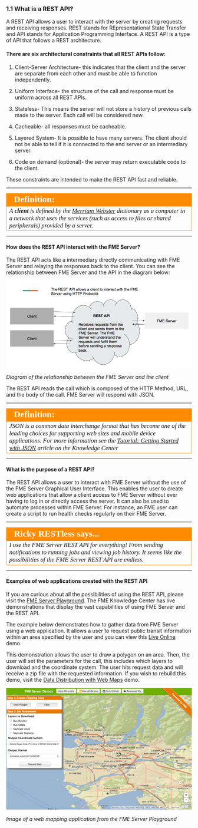 ### 1.1 What is a REST API?

A REST API allows a user to interact with the server by creating
requests and receiving responses. REST stands for REpresentational State
Transfer and API stands for Application Programming Interface. A REST
API is a type of API that follows a REST architecture.

#### There are six architectural constraints that all REST APIs follow:

1.  Client-Server Architecture- this indicates that the client and the server are separate from each other and must be able to function independently.

2.  Uniform Interface- the structure of the call and response must be
uniform across all REST APIs.

3.  Stateless- This means the server will not store a history of previous calls made to the server. Each call will be considered new.

4.  Cacheable- all responses must be cacheable.

5.  Layered System- It is possible to have many servers. The client should not be able to tell if it is connected to the end server or an intermediary server.

6.  Code on demand (optional)- the server may return executable code to the client.

These constraints are intended to make the REST API fast and reliable.

---

<!--Tip Section-->

<table style="border-spacing: 0px">
<tr>
<td style="vertical-align:middle;background-color:darkorange;border: 2px solid darkorange">
<i class="fa fa-info-circle fa-lg fa-pull-left fa-fw" style="color:white;padding-right: 12px;vertical-align:text-top"></i>
<span style="color:white;font-size:x-large;font-weight: bold;font-family:serif">Definition: </span>
</td>
</tr>

<tr>
<td style="border: 1px solid darkorange">
<span style="font-family:serif; font-style:italic; font-size:larger">
A <b>client</b> is defined by the <a href="https://www.merriam-webster.com/dictionary/client">Merriam Webster</a> dictionary as a computer in a network that uses the services (such as access to files or shared peripherals) provided by a server.
</span>
</td>
</tr>
</table>

---

#### How does the REST API interact with the FME Server?

The REST API acts like a intermediary directly communicating with FME
Server and relaying the responses back to the client. You can see the
relationship between FME Server and the API in the diagram below:

![](./Images/image1.1.1.REST.png)

*Diagram of the relationship between the FME Server and the
client*

The REST API reads the call which is composed of the HTTP Method, URL, and
the body of the call. FME Server will respond with JSON.

---

<!--Definition Section-->

<table style="border-spacing: 0px">
<tr>
<td style="vertical-align:middle;background-color:darkorange;border: 2px solid darkorange">
<i class="fa fa-info-circle fa-lg fa-pull-left fa-fw" style="color:white;padding-right: 12px;vertical-align:text-top"></i>
<span style="color:white;font-size:x-large;font-weight: bold;font-family:serif">Definition:</span>
</td>
</tr>

<tr>
<td style="border: 1px solid darkorange">
<span style="font-family:serif; font-style:italic; font-size:larger">
JSON is a common data interchange format that has become one of the leading choices for supporting web sites and mobile device applications. For more information see the <a href=”https://knowledge.safe.com/articles/39188/tutorial-getting-started-with-json.html>Tutorial: Getting Started with JSON</a> article on the Knowledge Center

</span>
</td>
</tr>
</table>

---


#### What is the purpose of a REST API?

The REST API allows a user to interact with FME Server without the
use of the FME Server Graphical User Interface. This enables the user to
create web applications that allow a client access to FME Server
without ever having to log in or directly access the server. It can also
be used to automate processes within FME Server. For instance, an FME
user can create a script to run health checks regularly on their FME Server.

---

<table style="border-spacing: 0px">
<tr>
<td style="vertical-align:middle;background-color:darkorange;border: 2px solid darkorange">
<i class="fa fa-quote-left fa-lg fa-pull-left fa-fw" style="color:white;padding-right: 12px;vertical-align:text-top"></i>
<span style="color:white;font-size:x-large;font-weight: bold;font-family:serif">Ricky RESTless says...</span>
</td>
</tr>

<tr>
<td style="border: 1px solid darkorange">
<span style="font-family:serif; font-style:italic; font-size:larger">
I use the FME Server REST API for everything! From sending notifications to running jobs and viewing job history. It seems like the possibilities of the FME Server REST API are endless.
</span>
</td>
</tr>
</table>

---

#### Examples of web applications created with the REST API

If you are curious about all the possibilities of using the REST API,
please visit the
[FME Server Playground](https://knowledge.safe.com/page/demos).
The FME Knowledge Center has live demonstrations that display the vast
capabilities of using FME Server and the REST API.

The example below demonstrates how to gather data from FME Server
using a web application. It allows a user to request
public transit information within an area specified by the user and you
can view this
[Live Online](http://demos.fmeserver.com/datadistribution-webmap/index.html?map=arcgis) demo.

This demonstration allows the user to draw a polygon on an area. Then,
the user will set the parameters for the call, this includes which
layers to download and the coordinate system. The user hits request data
and will receive a zip file with the requested information. If you wish to rebuild this demo, visit the [Data Distribution with Web Maps](https://knowledge.safe.com/articles/1117/data-distribution-with-web-maps.html) demo.

![](./Images/image1.1.2.WebApp.png)

*Image of a web mapping application from the FME Server
Playground*
